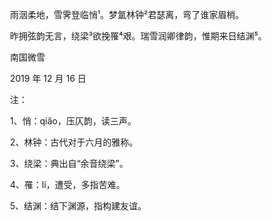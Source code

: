 　　雨洇柔地，雪霁登临悄¹。梦氲林钟²君瑟离，弯了谁家眉梢。



　　昨拥弦韵无言，绕梁³欲挽罹⁴艰。瑞雪润卿律韵，惟期来日结渊⁵。



　　南国微雪

　　2019 年 12 月 16 日



　　注：

　　1、悄：qiǎo，压仄韵，读三声。

　　2、林钟：古代对于六月的雅称。

　　3、绕梁：典出自“余音绕梁”。

　　4、罹：lí，遭受，多指苦难。

　　5、结渊：结下渊源，指构建友谊。

